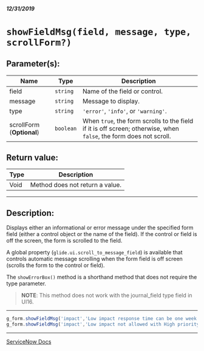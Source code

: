 ##### 12/31/2019
# `showFieldMsg(field, message, type, scrollForm?)`

## Parameter(s):
| Name | Type | Description |
|---|---|---|
| field | `string` | Name of the field or control. |
| message | `string` | Message to display. |
| type | `string` | `'error'`, `'info'`, or `'warning'`. |
| scrollForm (**Optional**) | `boolean` | When `true`, the form scrolls to the field if it is off screen; otherwise, when `false`, the form does not scroll. |

## Return value:
| Type | Description |
|---|---|
| Void | Method does not return a value. |

---

## Description:
Displays either an informational or error message under the specified form field (either a control object or the name of the field). If the control or field is off the screen, the form is scrolled to the field.

A global property (`glide.ui.scroll_to_message_field`) is available that controls automatic message scrolling when the form field is off screen (scrolls the form to the control or field).

The `showErrorBox()` method is a shorthand method that does not require the type parameter.

  > **NOTE**: This method does not work with the journal_field type field in UI16.

---

```js
g_form.showFieldMsg('impact','Low impact response time can be one week','info');
g_form.showFieldMsg('impact','Low impact not allowed with High priority','error',false);
```

---

[ServiceNow Docs](https://developer.servicenow.com/app.do#!/api_doc?v=newyork&id=r_GlideFormShowFieldMsg_String_String_String)